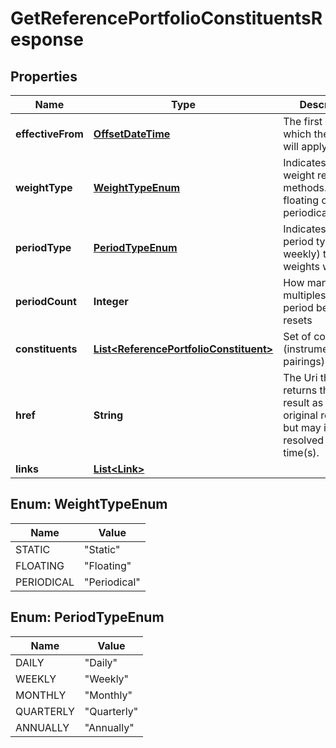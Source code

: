 

# GetReferencePortfolioConstituentsResponse

## Properties

Name | Type | Description | Notes
------------ | ------------- | ------------- | -------------
**effectiveFrom** | [**OffsetDateTime**](OffsetDateTime.md) | The first date from which the weights will apply | 
**weightType** | [**WeightTypeEnum**](#WeightTypeEnum) | Indicates the weight reset methods. Static, floating or periodical | 
**periodType** | [**PeriodTypeEnum**](#PeriodTypeEnum) | Indicates the period type (daily, weekly) that weights will reset |  [optional]
**periodCount** | **Integer** | How many multiples of the period between resets |  [optional]
**constituents** | [**List&lt;ReferencePortfolioConstituent&gt;**](ReferencePortfolioConstituent.md) | Set of constituents (instrument/weight pairings) | 
**href** | **String** | The Uri that returns the same result as the original request,  but may include resolved as at time(s). |  [optional]
**links** | [**List&lt;Link&gt;**](Link.md) |  |  [optional]



## Enum: WeightTypeEnum

Name | Value
---- | -----
STATIC | &quot;Static&quot;
FLOATING | &quot;Floating&quot;
PERIODICAL | &quot;Periodical&quot;



## Enum: PeriodTypeEnum

Name | Value
---- | -----
DAILY | &quot;Daily&quot;
WEEKLY | &quot;Weekly&quot;
MONTHLY | &quot;Monthly&quot;
QUARTERLY | &quot;Quarterly&quot;
ANNUALLY | &quot;Annually&quot;



